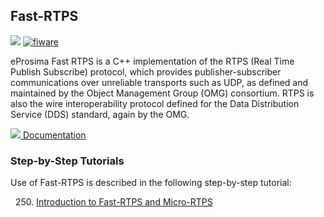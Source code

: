 <h2>Fast-RTPS</h2>

[![](https://nexus.lab.fiware.org/repository/raw/public/badges/chapters/robotics.svg)](https://www.fiware.org/developers/catalogue/)
[![fiware](https://nexus.lab.fiware.org/repository/raw/public/badges/stackoverflow/fiware.svg)](http://stackoverflow.com/questions/tagged/fiware)

eProsima Fast RTPS is a C++ implementation of the RTPS (Real Time Publish
Subscribe) protocol, which provides publisher-subscriber communications over
unreliable transports such as UDP, as defined and maintained by the Object
Management Group (OMG) consortium. RTPS is also the wire interoperability
protocol defined for the Data Distribution Service (DDS) standard, again by the
OMG.

[![](https://fiware.github.io/academy/img/books.png) Documentation](https://eprosima-fast-rtps.rtfd.io/)


<h3>Step-by-Step Tutorials</h3>

Use of Fast-RTPS is described in the following step-by-step tutorial:

&nbsp; 250.
[Introduction to Fast-RTPS and Micro-RTPS ](https://fiware-tutorials.readthedocs.io/en/latest/fast-rtps-micro-rtps)<br/>